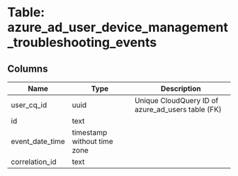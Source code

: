
# Table: azure_ad_user_device_management_troubleshooting_events

## Columns
| Name        | Type           | Description  |
| ------------- | ------------- | -----  |
|user_cq_id|uuid|Unique CloudQuery ID of azure_ad_users table (FK)|
|id|text||
|event_date_time|timestamp without time zone||
|correlation_id|text||
